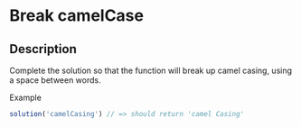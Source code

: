 # Break camelCase

## Description

Complete the solution so that the function will break up camel casing, using a space between words.

Example

```js
solution('camelCasing') // => should return 'camel Casing'
```
